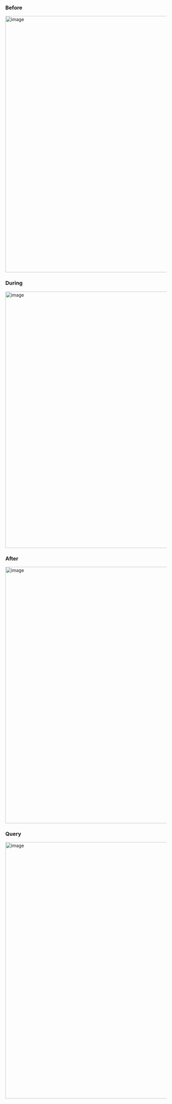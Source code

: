 
### Before
<img width="800" alt="image" src="https://github.com/jmhirsch/ResidenceLifeDBMS/blob/master/Examples/Insert/1.%20Before.png">

### During
<img width="800" alt="image" src="https://github.com/jmhirsch/ResidenceLifeDBMS/blob/master/Examples/Insert/2.%20During.png">

### After
<img width="800" alt="image" src="https://github.com/jmhirsch/ResidenceLifeDBMS/blob/master/Examples/Insert/3.%20After.png">

### Query
<img width="800" alt="image" src="https://github.com/jmhirsch/ResidenceLifeDBMS/blob/master/Examples/Insert/4.%20Query.png">



